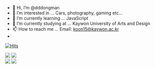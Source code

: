 - 👋 Hi, I’m @dddongman
- 👀 I’m interested in ... Cars, photography, gaming etc...
- 🌱 I’m currently learning ... JavaScript
- 🏫 I’m currently studying at ... Kaywon University of Arts and Design
- 📫 How to reach me ... Email: koon15@kaywon.ac.kr
- 
[![Hits](https://hits.seeyoufarm.com/api/count/incr/badge.svg?url=https%3A%2F%2Fgithub.com%2Fdddongman&count_bg=%23D74040&title_bg=%23253C1B&icon=&icon_color=%23E7E7E7&title=hits&edge_flat=false)](https://hits.seeyoufarm.com)

<img src="https://img.shields.io/badge/HTML5-E34F26?style=flat-square&logo=HTML5&logoColor=white"/></a>
<img src="https://img.shields.io/badge/CSS3-1572B6?style=flat-square&logo=CSS3&logoColor=white"/></a>
<br>
<img src="https://img.shields.io/badge/Illustrator-FF9A00?style=flat-square&logo=Adobe Illustrator&logoColor=white"/></a>
<img src="https://img.shields.io/badge/Photoshop-31A8FF?style=flat-square&logo=Adobe Photoshop&logoColor=white"/></a>

<!---
dddongman/dddongman is a ✨ special ✨ repository because its `README.md` (this file) appears on your GitHub profile.
You can click the Preview link to take a look at your changes.
--->
